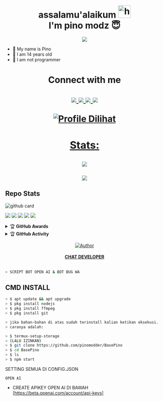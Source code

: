 <h1 align="center">assalamu'alaikum <img src="https://user-images.githubusercontent.com/1303154/88677602-1635ba80-d120-11ea-84d8-d263ba5fc3c0.gif" width="40px" alt="hi"><br>I'm pino modz 😇 </h1>
<p align="center">
  <img src="https://d.top4top.io/p_2059mc6d10.png" />
</p>

- 👼 My name is Pino 
- 🍼 I am 14 years old 
- 🔭 I am not programmer

<h1 align="center"> Connect with me
<p align="center">
  <a href="https://instagram.com/pinostoreid"><img src="https://img.shields.io/badge/Instagram-E4405F?style=for-the-badge&logo=instagram&logoColor=white"/> 
  <a href="https://api.whatsapp.com/send/?phone=628891753410&text=Assalamualaikum+Stah+Bolehkah+Kita+Berteman+?"><img src="https://img.shields.io/badge/WhatsApp-25D366?style=for-the-badge&logo=whatsapp&logoColor=white" />
  <a href="https://github.com/pinomodder"><img src="https://img.shields.io/badge/-GitHub-black?style=flat-square&logo=github" /> 
  <a href="https://m.youtube.com/channel/UCxemiLvBNfaEJ_b9HnK18xA"><img src="https://img.shields.io/youtube/channel/subscribers/UCxemiLvBNfaEJ_b9HnK18xA?style=social" /> <br>
</p>


![Profile Dilihat](https://komarev.com/ghpvc/?username=pinomodder&color=blue&style=flat-square&label=Profile+Dilihat)
### Stats:

<p align="center"><a href="https://github.com/pinomodder"><img src="https://github-readme-stats.vercel.app/api?username=pinomodder&show_icons=true&theme=radical"></a></p>
<p align="center"><a href="https://github.com/pinomodder"><img src="https://github-readme-stats.vercel.app/api/top-langs/?username=pinomodder&theme=radical&layout=compact"></a></p> 

## Repo Stats
![github card](https://github-readme-stats.vercel.app/api/pin/?username=pinomodder&repo=BasePino&theme=nightowl)


<p>
    <img src="https://img.shields.io/badge/OS-Linux-blue?&logo=Linux" />
    <img src="https://img.shields.io/badge/OS-Windows-blue?&logo=Windows" />
    <img src="https://img.shields.io/badge/IDE-Xcode-blue?&logo=xcode" />
    <img src="https://img.shields.io/badge/Text%20Editor-Visual%20Studio%20Code-blue?&logo=visual%20studio%20code&logoColor=blue" />
    <img src="https://img.shields.io/badge/Sublime%20Text-gray?&logo=Sublime-Text" />
</p>
<details>
    <summary>&#127942 <b>GitHub Awards</b></summary><br/>

![Github Trophy](https://github-profile-trophy.vercel.app/?username=phaticusthiccy)

</details>

<details>
    <summary>&#127942 <b>GitHub Activity</b></summary><br/>

![Metrics](https://metrics.lecoq.io/pinomodder?template=classic&repositories.forks=true&languages=1&languages.colors=github&languages.threshold=0%25&config.timezone=Asia%2FSemarang)

</details>

<p>

>
>
>
</div>
<p align="center">
  <a href="https://github.com/pinomodder/"><img title="Author" src="https://img.shields.io/badge/Author-PINO MODZ-red.svg?style=for-the-badge&logo=github" /></a>
  <h4 align="center">
  <a href="https://wa.me/628891753410"> CHAT DEVELOPER </a>
</h4>
</p>

```bash

> SCRIPT BOT OPEN AI & BOT BUG WA

```

## CMD INSTALL 
```bash 
> $ apt update && apt upgrade
> $ pkg install nodejs
> $ pkg install ffmpeg
> $ pkg install git

> jika bahan-bahan di atas sudah terinstall kalian ketikan eksekusi.
> caranya adalah:

> $ termux-setup-storage
> (LALU IZINKAN)
> $ git clone https://github.com/pinomodder/BasePino
> $ cd BasePino
> $ ls
> $ npm start

```
SETTING SEMUA DI CONFIG.JSON

```OPEN AI```

* CREATE APIKEY OPEN AI DI BAWAH
[https://beta.openai.com/account/api-keys]
